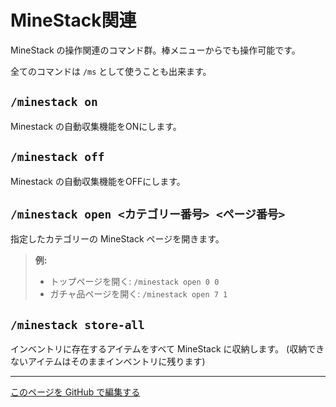 # MineStack関連

MineStack の操作関連のコマンド群。棒メニューからでも操作可能です。

全てのコマンドは `/ms` として使うことも出来ます。

## `/minestack on`

Minestack の自動収集機能をONにします。

## `/minestack off`

Minestack の自動収集機能をOFFにします。

## `/minestack open <カテゴリー番号> <ページ番号>`

指定したカテゴリーの MineStack ページを開きます。

> **例:**
>
> - トップページを開く: `/minestack open 0 0`
> - ガチャ品ページを開く: `/minestack open 7 1`

## `/minestack store-all`

インベントリに存在するアイテムをすべて MineStack に収納します。 (収納できないアイテムはそのままインベントリに残ります)

---

[このページを GitHub で編集する](https://github.com/GiganticMinecraft/CommandReference/edit/main/src/player/minestack.md)
